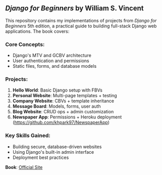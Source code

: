 ## *Django for Beginners* by William S. Vincent

This repository contains my implementations of projects from *Django for Beginners* 5th edition, a practical guide to building full-stack Django web applications. The book covers:

### Core Concepts:
- Django's MTV and GCBV architecture  
- User authentication and permissions  
- Static files, forms, and database models

### Projects:
1. **Hello World**: Basic Django setup with FBVs
2. **Personal Website**: Multi-page templates + testing 
3. **Company Website**: CBVs + template inheritance
4. **Message Board**: Models, forms, user auth
5. **Blog Website**: CRUD ops + admin customization
6. **Newspaper App**: Permissions + Heroku deployment (https://github.com/khpark97/NewspaperApp)

### Key Skills Gained:
- Building secure, database-driven websites  
- Using Django's built-in admin interface  
- Deployment best practices  

**Book**: [Official Site](https://learndjango.com/courses/django-for-beginners/)  